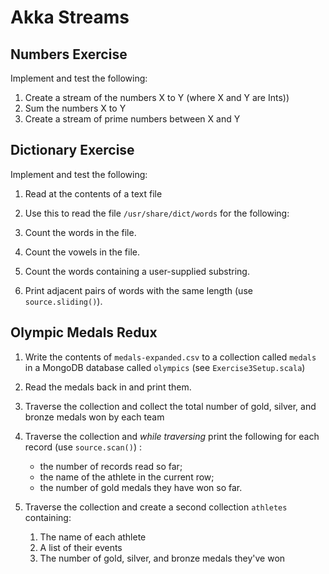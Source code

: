 # Akka Streams

## Numbers Exercise

Implement and test the following:

1. Create a stream of the numbers X to Y
   (where X and Y are Ints))
2. Sum the numbers X to Y
3. Create a stream of prime numbers between X and Y

## Dictionary Exercise

Implement and test the following:

1. Read at the contents of a text file

2. Use this to read the file `/usr/share/dict/words`
   for the following:

3. Count the words in the file.

4. Count the vowels in the file.

5. Count the words containing
   a user-supplied substring.

6. Print adjacent pairs of words
   with the same length (use `source.sliding()`).

## Olympic Medals Redux

1. Write the contents of `medals-expanded.csv`
   to a collection called `medals`
   in a MongoDB database called `olympics`
   (see `Exercise3Setup.scala`)

2. Read the medals back in and print them.

3. Traverse the collection and collect
   the total number of gold, silver, and bronze medals
   won by each team

4. Traverse the collection and _while traversing_
   print the following for each record (use `source.scan()`) :

   - the number of records read so far;
   - the name of the athlete in the current row;
   - the number of gold medals they have won so far.

5. Traverse the collection and create
   a second collection `athletes` containing:

   1. The name of each athlete
   2. A list of their events
   3. The number of gold, silver, and
      bronze medals they've won
